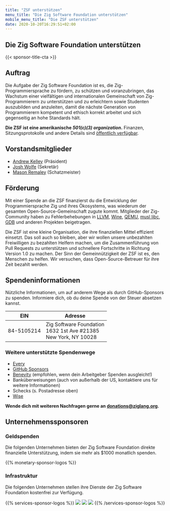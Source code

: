 ```yaml
---
title: "ZSF unterstützen"
menu_title: "Die Zig Software Foundation unterstützen"
mobile_menu_title: "Die ZSF unterstützen"
date: 2020-10-20T16:29:51+02:00
---
```


## Die Zig Software Foundation unterstützen

{{< sponsor-title-cta >}}

## Auftrag
Die Aufgabe der Zig Software Foundation ist es, die Zig-Programmiersprache zu fördern, zu schützen und voranzubringen, das Wachstum einer vielfältigen und internationalen Gemeinschaft von Zig-Programmierern zu unterstützen und zu erleichtern sowie Studenten auszubilden und anzuleiten, damit die nächste Generation von Programmierern kompetent und ethisch korrekt arbeitet und sich gegenseitig an hohe Standards hält.

**Die ZSF ist eine amerikanische *501(c)(3) organization*.** Finanzen, Sitzungsprotokolle und andere Details sind [öffentlich verfügbar](https://drive.google.com/drive/folders/1ucHARxVbhrBbuZDbhrGHYDTsYAs8_bMH?usp=sharing).

## Vorstandsmitglieder

- [Andrew Kelley](https://andrewkelley.me/) (Präsident)
- [Josh Wolfe](https://github.com/thejoshwolfe/) (Sekretär)
- [Mason Remaley](https://twitter.com/masonremaley/) (Schatzmeister)

## Förderung

Mit einer Spende an die ZSF finanzierst du die Entwicklung der Programmiersprache Zig und ihres Ökosystems, was wiederum der gesamten Open-Source-Gemeinschaft zugute kommt. Mitglieder der Zig-Community haben zu Fehlerbehebungen in [LLVM](https://llvm.org/), [Wine](https://winehq.org/), [QEMU](https://qemu.org/), [musl libc](https://musl.libc.org/), [GDB](https://www.gnu.org/software/gdb/) und anderen Projekten beigetragen.

Die ZSF ist eine kleine Organisation, die ihre finanziellen Mittel effizient einsetzt. Das soll auch so bleiben, aber wir wollen unsere unbezahlten Freiwilligen zu bezahlten Helfern machen, um die Zusammenführung von Pull Requests zu unterstützen und schnellere Fortschritte in Richtung Version 1.0 zu machen. Der Sinn der Gemeinnützigkeit der ZSF ist es, den Menschen zu helfen. Wir versuchen, dass Open-Source-Betreuer für ihre Zeit bezahlt werden.

## Spendeninformationen
Nützliche Informationen, um auf anderem Wege als durch GitHub-Sponsors zu spenden.
Informiere dich, ob du deine Spende von der Steuer absetzen kannst.

|   **EIN**   | **Adresse** |
|-------------|-------------|
| 84-5105214  | Zig Software Foundation  <br> 1632 1st Ave #21385  <br> New York, NY 10028|

### Weitere unterstützte Spendenwege
- [Every](https://www.every.org/zig-software-foundation-inc/)
- [GitHub Sponsors](https://github.com/sponsors/ziglang)
- [Benevity](https://benevity.com) (empfohlen, wenn dein Arbeitgeber Spenden ausgleicht!)
- Banküberweisungen (auch von außerhalb der US, kontaktiere uns für weitere Informationen)
- Schecks (s. Postadresse oben)
- [Wise](https://wise.com)

**Wende dich mit weiteren Nachfragen gerne an donations@ziglang.org.**

## Unternehmenssponsoren

### Geldspenden
Die folgenden Unternehmen bieten der Zig Software Foundation direkte finanzielle Unterstützung, indem sie mehr als $1000 monatlich spenden.

{{% monetary-sponsor-logos %}}

### Infrastruktur
Die folgenden Unternehmen stellen ihre Dienste der Zig Software Foundation kostenfrei zur Verfügung.

{{% services-sponsor-logos %}}
![](/lavatech.png)
![](/dropbox.png)
![](/scaleway.png)
{{% /services-sponsor-logos %}}














